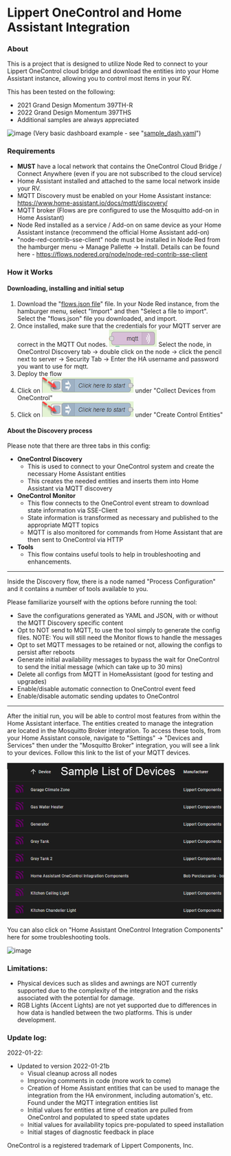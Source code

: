 Lippert OneControl and Home Assistant Integration
=================================================

### About 

This is a project that is designed to utilize Node Red to connect to your Lippert OneControl cloud bridge and download the entities into your Home Assistant instance, allowing you to control most items in your RV.

This has been tested on the following:
- 2021 Grand Design Momentum 397TH-R
- 2022 Grand Design Momentum 397THS
- Additional samples are always appreciated


![image](https://user-images.githubusercontent.com/24508878/151246937-63198e23-45f2-4c41-a7a5-2755e4c0a6b9.png)
(Very basic dashboard example - see "[sample_dash.yaml](sample_dashboard.yaml)")

### Requirements
- **MUST** have a local network that contains the OneControl Cloud Bridge / Connect Anywhere (even if you are not subscribed to the cloud service)
- Home Assistant installed and attached to the same local network inside your RV.
- MQTT Discovery must be enabled on your Home Assistant instance: https://www.home-assistant.io/docs/mqtt/discovery/
- MQTT broker (Flows are pre configured to use the Mosquitto add-on in Home Assistant)
- Node Red installed as a service / Add-on on same device as your Home Assistant instance (recommend the official Home Assistant add-on)
- "node-red-contrib-sse-client" node must be installed in Node Red from the hamburger menu -> Manage Pallette -> Install.  Details can be found here - https://flows.nodered.org/node/node-red-contrib-sse-client

### How it Works

#### Downloading, installing and initial setup
1. Download the "[flows.json file](flow.json)" file.  In your Node Red instance, from the hamburger menu, select "Import" and then "Select a file to import".  Select the "flows.json" file you downloaded, and import.
2. Once installed, make sure that the credentials for your MQTT server are correct in the MQTT Out nodes. ![mqtt out node](imgs/mqtt_out_node.png) Select the node, in OneControl Discovery tab -> double click on the node -> click the pencil next to server -> Security Tab -> Enter the HA username and password you want to use for mqtt.
3. Deploy the flow
4. Click on ![Click here](imgs/click_here.png) under "Collect Devices from OneControl"
5. Click on ![Click here](imgs/click_here.png) under "Create Control Entities"



#### About the Discovery process
Please note that there are three tabs in this config:
- **OneControl Discovery**
  - This is used to connect to your OneControl system and create the necessary Home Assistant entities
  - This creates the needed entities and inserts them into Home Assistant via MQTT discovery
- **OneControl Monitor**
  - This flow connects to the OneControl event stream to download state information via SSE-Client
  - State information is transformed as necessary and published to the appropriate MQTT topics
  - MQTT is also monitored for commands from Home Assistant that are then sent to OneControl via HTTP
- **Tools**
  - This flow contains useful tools to help in troubleshooting and enhancements.
---
Inside the Discovery flow, there is a node named "Process Configuration" and it contains a number of tools available to you.  

Please familiarize yourself with the options before running the tool:
- Save the configurations generated as YAML and JSON, with or without the MQTT Discovery specific content
- Opt to NOT send to MQTT, to use the tool simply to generate the config files.  NOTE: You will still need the Monitor flows to handle the messages
- Opt to set MQTT messages to be retained or not, allowing the configs to persist after reboots
- Generate initial availability messages to bypass the wait for OneControl to send the initial message (which can take up to 30 mins)
- Delete all configs from MQTT in HomeAssistant (good for testing and upgrades)
- Enable/disable automatic connection to OneControl event feed
- Enable/disable automatic sending updates to OneControl
---
After the initial run, you will be able to control most features from within the Home Assistant interface.  The entities created to manage the integration are located in the Mosquitto Broker integration.  To access these tools, from your Home Assistant console, navigate to "Settings" -> "Devices and Services" then under the "Mosquitto Broker" integration, you will see a link to your devices.  Follow this link to the list of your MQTT devices.

![List of OnceControl devices in mqtt](imgs/mqtt_onecontrol_device_list.png)

You can also click on "Home Assistant OneControl Integration Components" here for some troubleshooting tools.

![image](https://user-images.githubusercontent.com/24508878/151243556-44dd82a5-d353-4f4e-ae09-89c1cbd065e9.png)


### Limitations:
- Physical devices such as slides and awnings are NOT currently supported due to the complexity of the integration and the risks associated with the potential for damage.
- RGB Lights (Accent Lights) are not yet supported due to differences in how data is handled between the two platforms.  This is under development.

### Update log:
2022-01-22:
- Updated to version 2022-01-21b
  - Visual cleanup across all nodes
  - Improving comments in code (more work to come)
  - Creation of Home Assistant entities that can be used to manage the integration from the HA environment, including automation's, etc.  Found under the MQTT integration entities list
  - Initial values for entities at time of creation are pulled from OneControl and populated to speed state updates
  - Initial values for availability topics pre-populated to speed installation
  - Initial stages of diagnostic feedback in place



OneControl is a registered trademark of Lippert Components, Inc.
